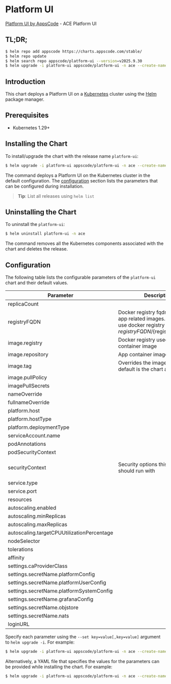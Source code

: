 # Platform UI

[Platform UI by AppsCode](https://github.com/appscode-cloud) - ACE Platform UI

## TL;DR;

```bash
$ helm repo add appscode https://charts.appscode.com/stable/
$ helm repo update
$ helm search repo appscode/platform-ui --version=v2025.9.30
$ helm upgrade -i platform-ui appscode/platform-ui -n ace --create-namespace --version=v2025.9.30
```

## Introduction

This chart deploys a Platform UI on a [Kubernetes](http://kubernetes.io) cluster using the [Helm](https://helm.sh) package manager.

## Prerequisites

- Kubernetes 1.29+

## Installing the Chart

To install/upgrade the chart with the release name `platform-ui`:

```bash
$ helm upgrade -i platform-ui appscode/platform-ui -n ace --create-namespace --version=v2025.9.30
```

The command deploys a Platform UI on the Kubernetes cluster in the default configuration. The [configuration](#configuration) section lists the parameters that can be configured during installation.

> **Tip**: List all releases using `helm list`

## Uninstalling the Chart

To uninstall the `platform-ui`:

```bash
$ helm uninstall platform-ui -n ace
```

The command removes all the Kubernetes components associated with the chart and deletes the release.

## Configuration

The following table lists the configurable parameters of the `platform-ui` chart and their default values.

|                 Parameter                  |                                                             Description                                                              |                                                                    Default                                                                     |
|--------------------------------------------|--------------------------------------------------------------------------------------------------------------------------------------|------------------------------------------------------------------------------------------------------------------------------------------------|
| replicaCount                               |                                                                                                                                      | <code>1</code>                                                                                                                                 |
| registryFQDN                               | Docker registry fqdn used to pull app related images. Set this to use docker registry hosted at ${registryFQDN}/${registry}/${image} | <code>ghcr.io</code>                                                                                                                           |
| image.registry                             | Docker registry used to pull app container image                                                                                     | <code>appscode</code>                                                                                                                          |
| image.repository                           | App container image                                                                                                                  | <code>platform-ui</code>                                                                                                                       |
| image.tag                                  | Overrides the image tag whose default is the chart appVersion.                                                                       | <code>""</code>                                                                                                                                |
| image.pullPolicy                           |                                                                                                                                      | <code>Always</code>                                                                                                                            |
| imagePullSecrets                           |                                                                                                                                      | <code>[]</code>                                                                                                                                |
| nameOverride                               |                                                                                                                                      | <code>""</code>                                                                                                                                |
| fullnameOverride                           |                                                                                                                                      | <code>""</code>                                                                                                                                |
| platform.host                              |                                                                                                                                      | <code>""</code>                                                                                                                                |
| platform.hostType                          |                                                                                                                                      | <code>domain</code>                                                                                                                            |
| platform.deploymentType                    |                                                                                                                                      | <code>CloudDemo</code>                                                                                                                         |
| serviceAccount.name                        |                                                                                                                                      | <code>""</code>                                                                                                                                |
| podAnnotations                             |                                                                                                                                      | <code>{}</code>                                                                                                                                |
| podSecurityContext                         |                                                                                                                                      | <code>{}</code>                                                                                                                                |
| securityContext                            | Security options this container should run with                                                                                      | <code>{"allowPrivilegeEscalation":false,"capabilities":{"drop":["ALL"]},"runAsNonRoot":true,"seccompProfile":{"type":"RuntimeDefault"}}</code> |
| service.type                               |                                                                                                                                      | <code>ClusterIP</code>                                                                                                                         |
| service.port                               |                                                                                                                                      | <code>80</code>                                                                                                                                |
| resources                                  |                                                                                                                                      | <code>{}</code>                                                                                                                                |
| autoscaling.enabled                        |                                                                                                                                      | <code>false</code>                                                                                                                             |
| autoscaling.minReplicas                    |                                                                                                                                      | <code>1</code>                                                                                                                                 |
| autoscaling.maxReplicas                    |                                                                                                                                      | <code>100</code>                                                                                                                               |
| autoscaling.targetCPUUtilizationPercentage |                                                                                                                                      | <code>80</code>                                                                                                                                |
| nodeSelector                               |                                                                                                                                      | <code>{}</code>                                                                                                                                |
| tolerations                                |                                                                                                                                      | <code>[]</code>                                                                                                                                |
| affinity                                   |                                                                                                                                      | <code>{}</code>                                                                                                                                |
| settings.caProviderClass                   |                                                                                                                                      | <code>""</code>                                                                                                                                |
| settings.secretName.platformConfig         |                                                                                                                                      | <code>""</code>                                                                                                                                |
| settings.secretName.platformUserConfig     |                                                                                                                                      | <code>""</code>                                                                                                                                |
| settings.secretName.platformSystemConfig   |                                                                                                                                      | <code>""</code>                                                                                                                                |
| settings.secretName.grafanaConfig          |                                                                                                                                      | <code>""</code>                                                                                                                                |
| settings.secretName.objstore               |                                                                                                                                      | <code>""</code>                                                                                                                                |
| settings.secretName.nats                   |                                                                                                                                      | <code>""</code>                                                                                                                                |
| loginURL                                   |                                                                                                                                      | <code>""</code>                                                                                                                                |


Specify each parameter using the `--set key=value[,key=value]` argument to `helm upgrade -i`. For example:

```bash
$ helm upgrade -i platform-ui appscode/platform-ui -n ace --create-namespace --version=v2025.9.30 --set replicaCount=1
```

Alternatively, a YAML file that specifies the values for the parameters can be provided while
installing the chart. For example:

```bash
$ helm upgrade -i platform-ui appscode/platform-ui -n ace --create-namespace --version=v2025.9.30 --values values.yaml
```
